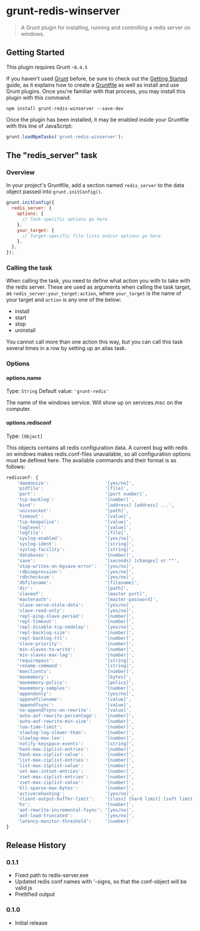 # grunt-redis-winserver

> A Grunt plugin for installing, running and controlling a redis server on windows.

## Getting Started
This plugin requires Grunt `~0.4.5`

If you haven't used [Grunt](http://gruntjs.com/) before, be sure to check out the [Getting Started](http://gruntjs.com/getting-started) guide, as it explains how to create a [Gruntfile](http://gruntjs.com/sample-gruntfile) as well as install and use Grunt plugins. Once you're familiar with that process, you may install this plugin with this command:

```shell
npm install grunt-redis-winserver --save-dev
```

Once the plugin has been installed, it may be enabled inside your Gruntfile with this line of JavaScript:

```js
grunt.loadNpmTasks('grunt-redis-winserver');
```

## The "redis_server" task

### Overview
In your project's Gruntfile, add a section named `redis_server` to the data object passed into `grunt.initConfig()`.

```js
grunt.initConfig({
  redis_server: {
    options: {
      // Task-specific options go here.
    },
    your_target: {
      // Target-specific file lists and/or options go here.
    },
  },
});
```

### Calling the task

When calling the task, you need to define what action you with to take with the redis server. These are used as arguments when calling the task target, as `redis_server:your_target:action`, where `your_target` is the name of your target and `action` is any one of the below:

- install
- start
- stop
- uninstall

You cannot call more than one action this way, but you can call this task several times in a row by setting up an alias task.  


### Options

#### options.name
Type: `String`
Default value: `'grunt-redis'`

The name of the windows service. Will show up on services.msc on the computer.

#### options.redisconf
Type: `[Object]`

This objects contains all redis configuration data. A current bug with redis on windows makes redis.conf-files unavailable, so all configuration options must be defined here. The available commands and their format is as follows:

```js
redisconf: {
	'daemonize':                     '[yes/no]',
	'pidfile':                       '[file]',
	'port':                          '[port number]',
	'tcp-backlog':                   '[number]',
	'bind':                          '[address] [address] ...',
	'unixsocket':                    '[path]',
	'timeout':                       '[value]',
	'tcp-keepalive':                 '[value]',
	'loglevel':                      '[value]',
	'logfile':                       '[file]',
	'syslog-enabled':                '[yes/no]',
	'syslog-ident':                  '[string]',
	'syslog-facility':               '[string]',
	'databases':                     '[number]',
	'save':                          '[seconds] [changes] or ""',
	'stop-writes-on-bgsave-error':   '[yes/no]',
	'rdbcompression':                '[yes/no]',
	'rdbchecksum':                   '[yes/no]',
	'dbfilename':                    '[filename]',
	'dir':                           '[path]',
	'slaveof':                       '[master port]',
	'masterauth':                    '[master-password]',
	'slave-serve-stale-data':        '[yes/no]',
	'slave-read-only':               '[yes/no]',
	'repl-ping-slave-period':        '[number]',
	'repl-timeout':                  '[number]',
	'repl-disable-tcp-nodelay':      '[yes/no]',
	'repl-backlog-size':             '[number]',
	'repl-backlog-ttl':              '[number]',
	'slave-priority':                '[number]',
	'min-slaves-to-write':           '[number]',
	'min-slaves-max-lag':            '[number]',
	'requirepass':                   '[string]',
	'rename-command':                '[string]',
	'maxclients':                    '[number]',
	'maxmemory':                     '[bytes]',
	'maxmemory-policy':              '[policy]',
	'maxmemory-samples':             '[number]',
	'appendonly':                    '[yes/no]',
	'appendfilename':                '[value]',
	'appendfsync':                   '[value]',
	'no-appendfsync-on-rewrite':     '[value]',
	'auto-aof-rewrite-percentage':   '[number]',
	'auto-aof-rewrite-min-size':     '[number]',
	'lua-time-limit':                '[number]',
	'slowlog-log-slower-than':       '[number]',
	'slowlog-max-len':               '[number]',
	'notify-keyspace-events':        '[string]',
	'hash-max-ziplist-entries':      '[number]',
	'hash-max-ziplist-value':        '[number]',
	'list-max-ziplist-entries':      '[number]',
	'list-max-ziplist-value':        '[number]',
	'set-max-intset-entries':        '[number]',
	'zset-max-ziplist-entries':      '[number]',
	'zset-max-ziplist-value':        '[number]',
	'hll-sparse-max-bytes':          '[number]',
	'activerehashing':               '[yes/no]',
	'client-output-buffer-limit':    '[class] [hard limit] [soft limit] [soft seconds]',
	'hz':                            '[number]',
	'aof-rewrite-incremental-fsync': '[yes/no]',
	'aof-load-truncated':            '[yes/no]',
	'latency-monitor-threshold':     '[number]' 
}
```

## Release History

### 0.1.1
- Fixed path to redis-server.exe
- Updated redis conf names with '-signs, so that the conf-object will be valid js
- Prettified output

### 0.1.0
- Initial release
